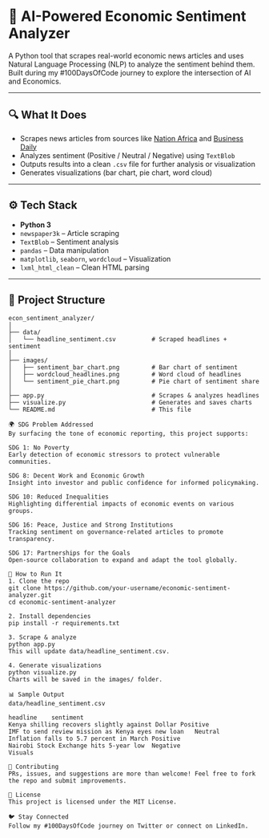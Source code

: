 # 🧠 AI-Powered Economic Sentiment Analyzer

A Python tool that scrapes real-world economic news articles and uses Natural Language Processing (NLP) to analyze the sentiment behind them. Built during my #100DaysOfCode journey to explore the intersection of AI and Economics.

---

## 🔍 What It Does

- Scrapes news articles from sources like [Nation Africa](https://nation.africa) and [Business Daily](https://www.businessdailyafrica.com)
- Analyzes sentiment (Positive / Neutral / Negative) using `TextBlob`
- Outputs results into a clean `.csv` file for further analysis or visualization
- Generates visualizations (bar chart, pie chart, word cloud)

---

## ⚙️ Tech Stack

- **Python 3**  
- `newspaper3k` – Article scraping  
- `TextBlob` – Sentiment analysis  
- `pandas` – Data manipulation  
- `matplotlib`, `seaborn`, `wordcloud` – Visualization  
- `lxml_html_clean` – Clean HTML parsing  

---

## 📁 Project Structure

```text
econ_sentiment_analyzer/
│
├── data/
│   └── headline_sentiment.csv          # Scraped headlines + sentiment
│
├── images/
│   ├── sentiment_bar_chart.png         # Bar chart of sentiment
│   ├── wordcloud_headlines.png         # Word cloud of headlines
│   └── sentiment_pie_chart.png         # Pie chart of sentiment share
│
├── app.py                              # Scrapes & analyzes headlines
├── visualize.py                        # Generates and saves charts
└── README.md                           # This file

🌍 SDG Problem Addressed
By surfacing the tone of economic reporting, this project supports:

SDG 1: No Poverty
Early detection of economic stressors to protect vulnerable communities.

SDG 8: Decent Work and Economic Growth
Insight into investor and public confidence for informed policymaking.

SDG 10: Reduced Inequalities
Highlighting differential impacts of economic events on various groups.

SDG 16: Peace, Justice and Strong Institutions
Tracking sentiment on governance-related articles to promote transparency.

SDG 17: Partnerships for the Goals
Open-source collaboration to expand and adapt the tool globally.

🚀 How to Run It
1. Clone the repo
git clone https://github.com/your-username/economic-sentiment-analyzer.git
cd economic-sentiment-analyzer

2. Install dependencies
pip install -r requirements.txt

3. Scrape & analyze
python app.py
This will update data/headline_sentiment.csv.

4. Generate visualizations
python visualize.py
Charts will be saved in the images/ folder.

📊 Sample Output
data/headline_sentiment.csv

headline	sentiment
Kenya shilling recovers slightly against Dollar	Positive
IMF to send review mission as Kenya eyes new loan	Neutral
Inflation falls to 5.7 percent in March	Positive
Nairobi Stock Exchange hits 5-year low	Negative
Visuals

🌟 Contributing
PRs, issues, and suggestions are more than welcome! Feel free to fork the repo and submit improvements.

📝 License
This project is licensed under the MIT License.

🐦 Stay Connected
Follow my #100DaysOfCode journey on Twitter or connect on LinkedIn.